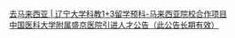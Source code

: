   
[去马来西亚 | 辽宁大学科教1+3留学预科-马来西亚院校合作项目](http://www.dianyue.me/archives/006/geey43si4gpg9q1h/)  
[中国医科大学附属盛京医院引进人才公告（此公告长期有效）](http://www.dianyue.me/archives/065/1xh0v8ymfbxl841a/)